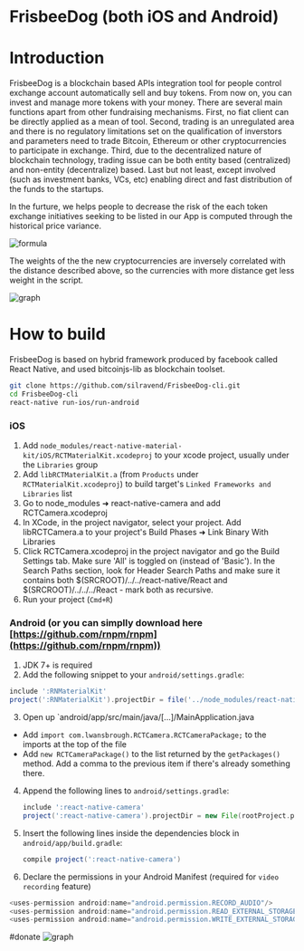FrisbeeDog (both iOS and Android)
=========================

# Introduction
FrisbeeDog is a blockchain based APIs integration tool for people control exchange account automatically sell and buy tokens. From now on, you can invest and manage more tokens with your money. There are several main functions apart from other fundraising mechanisms. First, no fiat client can be directly applied as a mean of tool. Second, trading is an unregulated area and there is no regulatory limitations set on the qualification of inverstors and parameters need to trade Bitcoin, Ethereum or other cryptocurrencies to participate in exchange. Third, due to the decentralized nature of blockchain technology, trading issue can be both entity based (centralized) and non-entity (decentralize) based. Last but not least, except involved (such as investment banks, VCs, etc) enabling direct and fast distribution of the funds to the startups.

In the furture, we helps people to decrease the risk of the each token exchange initiatives seeking to be listed in our App is computed through the historical price variance.

![formula](https://github.com/silravend/FrisbeeDog-cli/blob/master/doc/formula.jpg)

The weights of the the new cryptocurrencies are inversely correlated with the distance described above, so the currencies with more distance get less weight in the script.

![graph](https://github.com/silravend/FrisbeeDog-cli/blob/master/doc/graph.jpg)

# How to build
FrisbeeDog is based on hybrid framework produced by facebook called React Native, and used bitcoinjs-lib as blockchain toolset.

```bash
git clone https://github.com/silravend/FrisbeeDog-cli.git
cd FrisbeeDog-cli
react-native run-ios/run-android
```

### iOS
1. Add `node_modules/react-native-material-kit/iOS/RCTMaterialKit.xcodeproj` to your xcode project, usually under the `Libraries` group
2. Add `libRCTMaterialKit.a` (from `Products` under `RCTMaterialKit.xcodeproj`) to build target's `Linked Frameworks and Libraries` list
3. Go to node_modules ➜ react-native-camera and add RCTCamera.xcodeproj
4. In XCode, in the project navigator, select your project. Add libRCTCamera.a to your project's Build Phases ➜ Link Binary With Libraries
5. Click RCTCamera.xcodeproj in the project navigator and go the Build Settings tab. Make sure 'All' is toggled on (instead of 'Basic'). In the Search Paths section, look for Header Search Paths and make sure it contains both $(SRCROOT)/../../react-native/React and $(SRCROOT)/../../../React - mark both as recursive.
6. Run your project (`Cmd+R`)

### Android (or you can simplly download here [https://github.com/rnpm/rnpm](https://github.com/rnpm/rnpm))
1. JDK 7+ is required
2. Add the following snippet to your `android/settings.gradle`:
  ```gradle
  include ':RNMaterialKit'
  project(':RNMaterialKit').projectDir = file('../node_modules/react-native-material-kit/android')
  ```
3. Open up `android/app/src/main/java/[...]/MainApplication.java
  - Add `import com.lwansbrough.RCTCamera.RCTCameraPackage;` to the imports at the top of the file
  - Add `new RCTCameraPackage()` to the list returned by the `getPackages()` method. Add a comma to the previous item if there's already something there.

4. Append the following lines to `android/settings.gradle`:

	```gradle
	include ':react-native-camera'
	project(':react-native-camera').projectDir = new File(rootProject.projectDir, 	'../node_modules/react-native-camera/android')
	```

5. Insert the following lines inside the dependencies block in `android/app/build.gradle`:

	```gradle
    compile project(':react-native-camera')
	```
6. Declare the permissions in your Android Manifest (required for `video recording` feature)

  ```java
  <uses-permission android:name="android.permission.RECORD_AUDIO"/>
  <uses-permission android:name="android.permission.READ_EXTERNAL_STORAGE" />
  <uses-permission android:name="android.permission.WRITE_EXTERNAL_STORAGE" />
  ```

#donate
![graph](https://github.com/silravend/FrisbeeDog-cli/blob/master/doc/btc_address.jpg)
